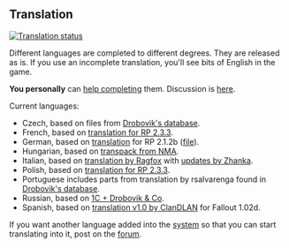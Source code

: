 ## Translation

[![Translation status](https://tra.bgforge.net/widgets/fallout/-/rp/svg-badge.svg)](https://tra.bgforge.net/projects/fallout/rp/)

Different languages are completed to different degrees. They are released as is. If you use an incomplete translation, you'll see bits of English in the game.

**You personally** can [help completing](https://tra.bgforge.net/projects/fallout/rp/) them. Discussion is [here](https://forums.bgforge.net/viewtopic.php?f=9&t=22).

Current languages:

* Czech, based on files from [Drobovik's database](https://www.mediafire.com/?lkzw7gj9aeldc#75ve36ehs67p7).
* French, based on [translation for RP 2.3.3](http://fallout-generation.com/files/file/105-restoration-project-pno-pour-fallout-2-patch-de-trad-vf/).
* German, based on [translation](https://www.falloutnow.de/forum/index.php?topic=6887.0) for RP 2.1.2b ([file](http://www.mediafire.com/file/tlcx58r41u6qqiw/Fallout2-RestorationProjectV2.1.2b%2BRP%C3%9C.rar)).
* Hungarian, based on [transpack from NMA](https://www.nma-fallout.com/resources/translation-packages.58/).
* Italian, based on [translation by Ragfox](http://nma-fallout.com/resources/translation-packages.58/) with [updates by Zhanka](http://www.ilrealismonellafinzione.net/?categoria=giochi&gioco=fallout_2&sezione=adattamento).
* Polish, based on [translation for RP 2.3.3](https://trzynasty-schron.net/forum/index.php?topic=8221.0).
* Portuguese includes parts from translation by rsalvarenga found in [Drobovik's database](https://www.mediafire.com/?lkzw7gj9aeldc#lkzw7gj9aeldc).
* Russian, based on [1C + Drobovik & Co](http://www.nuclear-city.com/index.php/topic/34-f2-killaps-restoration-project/).
* Spanish, based on [translation v1.0 by ClanDLAN](http://academia.clandlan.net/?page=academia/view&id=371&title=Traduccion_Fallout_2) for Fallout 1.02d.

If you want another language added into the [system](https://tra.bgforge.net/projects/fallout/rp/) so that you can start translating into it, post on the [forum](https://forums.bgforge.net/viewtopic.php?f=9&t=22).
